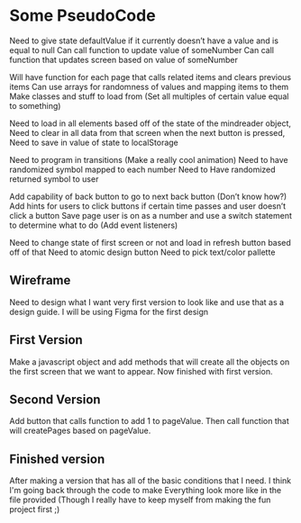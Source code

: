 
# Some PseudoCode 

Need to give state defaultValue if it currently doesn’t have a value and is equal to null
Can call function to update value of someNumber 
Can call function that updates screen based on value of someNumber 

Will have function for each page that calls related items and clears previous items 
Can use arrays for randomness of values and mapping items to them 
Make classes and stuff to load from (Set all multiples of certain value equal to something) 

Need to load in all elements based off of the state of the mindreader object, 
Need to clear in all data from that screen when the next button is pressed,
Need to save in value of state to localStorage 

Need to program in transitions (Make a really cool animation) 
Need to have randomized symbol mapped to each number 
Need to Have randomized returned symbol to user 

Add capability of back button to go to next back button (Don’t know how?)
Add hints for users to click buttons if certain time passes and user doesn’t click a button
Save page user is on as a number and use a switch statement to determine what to do (Add event listeners) 

Need to change state of first screen or not and load in refresh button based off of that 
Need to atomic design button
Need to pick text/color pallette 

## Wireframe 

Need to design what I want very first version to look like and use that as a design guide. I will be using Figma for the first design 

## First Version 

Make a javascript object and add methods that will create all the objects on the first screen that we want to appear. Now finished with first version.

## Second Version

Add button that calls function to add 1 to pageValue. Then call function that will createPages based on pageValue. 

## Finished version

After making a version that has all of the basic conditions that I need. I think I'm going back through the code to make Everything look more like in the file provided (Though I really have to keep myself from making the fun project first ;) 